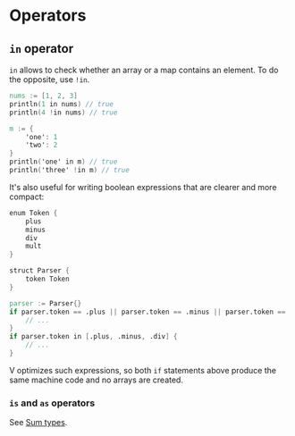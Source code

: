 # Operators

## `in` operator

`in` allows to check whether an array or a map contains an element.
To do the opposite, use `!in`.

```v play
nums := [1, 2, 3]
println(1 in nums) // true
println(4 !in nums) // true

m := {
	'one': 1
	'two': 2
}
println('one' in m) // true
println('three' !in m) // true
```

It's also useful for writing boolean expressions that are clearer and more compact:

```v
enum Token {
	plus
	minus
	div
	mult
}

struct Parser {
	token Token
}

parser := Parser{}
if parser.token == .plus || parser.token == .minus || parser.token == .div {
	// ...
}
if parser.token in [.plus, .minus, .div] {
	// ...
}
```

V optimizes such expressions, so both `if` statements above produce the same machine code and no
arrays are created.

### `is` and `as` operators

See [Sum types](../sum-types.md#is-and-as-operators).
